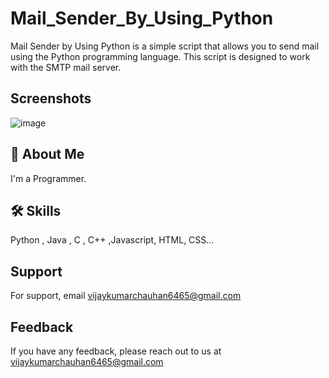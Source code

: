 # Mail_Sender_By_Using_Python
Mail Sender by Using Python is a simple script that allows you to send mail using the Python programming language. This script is designed to work with the SMTP mail server.


 

## Screenshots

![image](https://user-images.githubusercontent.com/89354259/201477479-94ba8a59-eae7-4fdb-9ece-ac82c4ebb4b6.png)



## 🚀 About Me
I'm a Programmer.



## 🛠 Skills
Python , Java , C , C++ ,Javascript, HTML, CSS...



    
## Support

For support, email vijaykumarchauhan6465@gmail.com 

## Feedback

If you have any feedback, please reach out to us at vijaykumarchauhan6465@gmail.com
